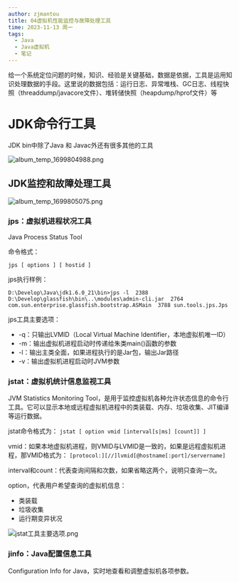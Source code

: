 ```yaml
---
author: zjmantou
title: 04虚拟机性能监控与故障处理工具
time: 2023-11-13 周一
tags:
  - Java
  - Java虚拟机
  - 笔记
---
```


给一个系统定位问题的时候，知识、经验是关键基础，数据是依据，工具是运用知识处理数据的手段。这里说的数据包括：运行日志、异常堆栈、GC日志、线程快照（threaddump/javacore文件）、堆转储快照（heapdump/hprof文件）等

# JDK命令行工具

JDK bin中除了Java 和 Javac外还有很多其他的工具 

![album_temp_1699804988.png](https://zjmantou-drawingbed.oss-cn-hangzhou.aliyuncs.com/picture/202311130003515.png)


## JDK监控和故障处理工具

![album_temp_1699805075.png](https://zjmantou-drawingbed.oss-cn-hangzhou.aliyuncs.com/picture/202311130005465.png)


### jps：虚拟机进程状况工具

Java Process Status Tool  

命令格式： 

`jps [ options ] [ hostid ]` 

jps执行样例：

```shell
​​D:\Develop\Java\jdk1.6.0_21\bin>jps -l￼ 2388 D:\Develop\glassfish\bin\..\modules\admin-cli.jar￼ 2764 com.sun.enterprise.glassfish.bootstrap.ASMain￼ 3788 sun.tools.jps.Jps​​
```

jps工具主要选项：
- -q：只输出LVMID（Local Virtual Machine Identifier，本地虚拟机唯一ID）
- -m：输出虚拟机进程启动时传递给朱类main()函数的参数
- -l：输出主类全面，如果进程执行的是Jar包，输出Jar路径
- -v：输出虚拟机进程启动时JVM参数

### jstat：虚拟机统计信息监视工具

JVM Statistics Monitoring Tool，是用于监控虚拟机各种允许状态信息的命令行工具。它可以显示本地或远程虚拟机进程中的类装载、内存、垃圾收集、JIT编译等运行数据。 

jstat命令格式为：
`​​jstat [ option vmid [interval[s|ms] [count]] ]​​`

vmid：如果本地虚拟机进程，则VMID与LVMID是一致的，如果是远程虚拟机进程，那VMID格式为： 
`[protocol:][//]lvmid[@hostname[:port]/servername]​​`

interval和count：代表查询间隔和次数，如果省略这两个，说明只查询一次。 

option，代表用户希望查询的虚拟机信息：
- 类装载
- 垃圾收集
- 运行期变异状况

![jstat工具主要选项.png](https://zjmantou-drawingbed.oss-cn-hangzhou.aliyuncs.com/picture/202311130017019.png)

### jinfo：Java配置信息工具

Configuration Info for Java，实时地查看和调整虚拟机各项参数。